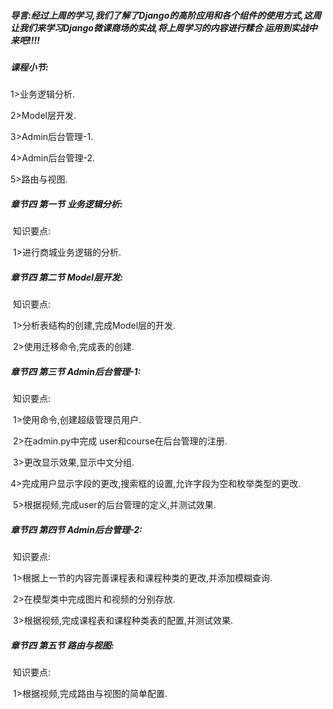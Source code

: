 ##### 导言:经过上周的学习,我们了解了Django的高阶应用和各个组件的使用方式,这周让我们来学习Django微课商场的实战,将上周学习的内容进行糅合 运用到实战中来吧!!!!

##### **课程小节:**  

1>业务逻辑分析.

2>Model层开发.

3>Admin后台管理-1.

4>Admin后台管理-2.

5>路由与视图.

##### **章节四 第一节 业务逻辑分析:**

​    知识要点:

​    1>进行商城业务逻辑的分析.

##### **章节四 第二节 Model层开发:**

​    知识要点:

​        1>分析表结构的创建,完成Model层的开发.

​        2>使用迁移命令,完成表的创建.

##### **章节四 第三节 Admin后台管理-1:**

​    知识要点:

​        1>使用命令,创建超级管理员用户.

​        2>在admin.py中完成 user和course在后台管理的注册.

​        3>更改显示效果,显示中文分组.

​        4>完成用户显示字段的更改,搜索框的设置,允许字段为空和枚举类型的更改.

​        5>根据视频,完成user的后台管理的定义,并测试效果.

##### **章节四 第四节 Admin后台管理-2:**

​    知识要点:

​        1>根据上一节的内容完善课程表和课程种类的更改,并添加模糊查询.

​        2>在模型类中完成图片和视频的分别存放.

​        3>根据视频,完成课程表和课程种类表的配置,并测试效果.

##### **章节四 第五节 路由与视图:**

​    知识要点:

​        1>根据视频,完成路由与视图的简单配置.        